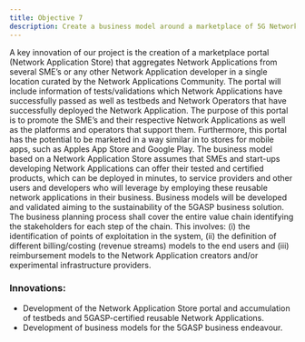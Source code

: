 ```yaml
---
title: Objective 7
description: Create a business model around a marketplace of 5G Network Applications, by which all stakeholders can share revenue.
---
```



A key innovation of our project is the creation of a marketplace portal (Network Application Store) that aggregates Network Applications from several SME’s or any other Network Application developer in a single location curated by the Network Applications Community. The portal will include information of tests/validations which Network Applications have successfully passed as well as testbeds and Network Operators that have successfully deployed the Network Application. The purpose of this portal is to promote the SME’s and their respective Network Applications as well as the platforms and operators that support them. Furthermore, this portal has the potential to be marketed in a way similar in to stores for mobile apps, such as Apples App Store and Google Play. The business model based on a Network Application Store assumes that SMEs and start-ups developing Network Applications can offer their tested and certified products, which can be deployed in minutes, to service providers and other users and developers who will leverage by employing these reusable network applications in their business. Business models will be developed and validated aiming to the sustainability of the 5GASP business solution. The business planning process shall cover the entire value chain identifying the stakeholders for each step of the chain. This involves: (i) the identification of points of exploitation in the system, (ii) the definition of different billing/costing (revenue streams) models to the end users and (iii) reimbursement models to the Network Application creators and/or experimental infrastructure providers.

### Innovations:

* Development of the Network Application Store portal and accumulation of testbeds and 5GASP-certified reusable Network Applications.
* Development of business models for the 5GASP business endeavour.